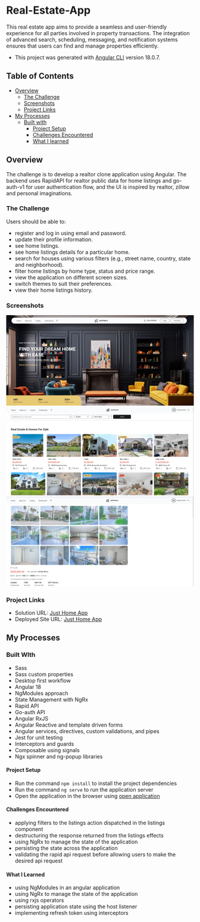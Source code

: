 # Real-Estate-App

This real estate app aims to provide a seamless and user-friendly experience for all parties involved in property transactions. The integration of advanced search, scheduling, messaging, and notification systems ensures that users can find and manage properties efficiently.

- This project was generated with [Angular CLI](https://github.com/angular/angular-cli) version 18.0.7.

## Table of Contents

- [Overview](#overview)
  - [The Challenge](#the-challenge)
  - [Screenshots](#screenshots)
  - [Project Links](#project-links)
- [My Processes](#my-processes)
  - [Built with](#built-with)
    - [Project Setup](#project-setup)
    - [Challenges Encountered](#challenges-encountered)
    - [What I learned](#what-i-learned)

## Overview

The challenge is to develop a realtor clone application using Angular. The backend uses RapidAPI for realtor public data for home listings and go-auth-v1 for user authentication flow, and the UI is inspired by realtor, zillow and personal imaginations.

### The Challenge

Users should be able to:

- register and log in using email and password.
- update their profile information.
- see home listings.
- see home listings details for a particular home.
- search for houses using various filters (e.g., street name, country, state and neighborhood).
- filter home listings by home type, status and price range.
- view the application on different screen sizes.
- switch themes to suit their preferences.
- view their home listings history.

### Screenshots

![](/home-page.png)
![](/listings-page.png)
![](/details-page.png)

### Project Links

- Solution URL: [Just Home App](https://github.com/asiedu-george/Real-Estate-App)
- Deployed Site URL: [Just Home App](https://real-estate-app-orpin-xi.vercel.app/)

## My Processes

### Built WIth

- Sass
- Sass custom properties
- Desktop first workflow
- Angular 18
- NgModules approach
- State Management with NgRx
- Rapid API
- Go-auth API
- Angular RxJS
- Angular Reactive and template driven forms
- Angular services, directives, custom validations, and pipes
- Jest for unit testing
- Interceptors and guards
- Composable using signals
- Ngx spinner and ng-popup libraries

#### Project Setup

- Run the command `npm install` to install the project dependencies
- Run the command `ng serve` to run the application server
- Open the application in the browser using [open application](http://localhost:4200/)

#### Challenges Encountered

- applying filters to the listings action dispatched in the listings component
- destructuring the response returned from the listings effects
- using NgRx to manage the state of the application
- persisting the state across the application
- validating the rapid api request before allowing users to make the desired api request

#### What I Learned

- using NgModules in an angular application
- using NgRx to manage the state of the application
- using rxjs operators
- persisting application state using the host listener
- implementing refresh token using interceptors
